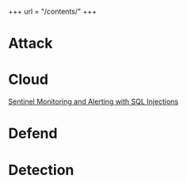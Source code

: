 +++
url = "/contents/"
+++
# Attack

# Cloud
<a href="/projects/cloud/grad-porject/">Sentinel Monitoring and Alerting with SQL Injections</a>

# Defend

# Detection

